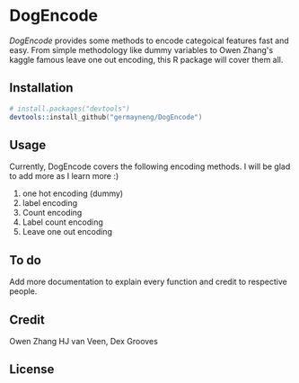 DogEncode
================

*DogEncode* provides some methods to encode categoical features fast and easy. From simple methodology like dummy variables to Owen Zhang's kaggle famous leave one out encoding, this R package will cover them all.   


## Installation

```s
# install.packages("devtools")
devtools::install_github("germayneng/DogEncode")
```
## Usage

Currently, DogEncode covers the following encoding methods. I will be glad to add more as I learn more :) 
1) one hot encoding (dummy)
2) label encoding 
3) Count encoding 
4) Label count encoding 
5) Leave one out encoding

## To do

Add more documentation to explain every function and credit to respective people.  

## Credit 

Owen Zhang HJ van Veen, Dex Grooves 

## License 
